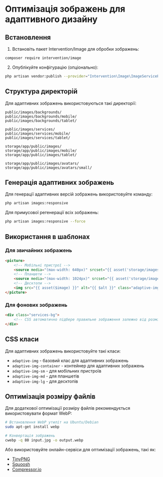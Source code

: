 # Оптимізація зображень для адаптивного дизайну

## Встановлення

1. Встановіть пакет Intervention/Image для обробки зображень:

```bash
composer require intervention/image
```

2. Опублікуйте конфігурацію (опціонально):

```bash
php artisan vendor:publish --provider="Intervention\Image\ImageServiceProviderLaravelRecent"
```

## Структура директорій

Для адаптивних зображень використовуються такі директорії:

```
public/images/backgrounds/
public/images/backgrounds/mobile/
public/images/backgrounds/tablet/

public/images/services/
public/images/services/mobile/
public/images/services/tablet/

storage/app/public/images/
storage/app/public/images/mobile/
storage/app/public/images/tablet/

storage/app/public/images/avatars/
storage/app/public/images/avatars/small/
```

## Генерація адаптивних зображень

Для генерації адаптивних версій зображень використовуйте команду:

```bash
php artisan images:responsive
```

Для примусової регенерації всіх зображень:

```bash
php artisan images:responsive --force
```

## Використання в шаблонах

### Для звичайних зображень

```html
<picture>
    <!-- Мобільні пристрої -->
    <source media="(max-width: 640px)" srcset="{{ asset('storage/images/mobile/' . basename($image)) }}">
    <!-- Планшети -->
    <source media="(max-width: 1024px)" srcset="{{ asset('storage/images/tablet/' . basename($image)) }}">
    <!-- Десктопи -->
    <img src="{{ asset($image) }}" alt="{{ $alt }}" class="adaptive-img" loading="lazy">
</picture>
```

### Для фонових зображень

```html
<div class="services-bg">
    <!-- CSS автоматично підбере правильне зображення залежно від розміру екрану -->
</div>
```

## CSS класи

Для адаптивних зображень використовуйте такі класи:

- `adaptive-img` - базовий клас для адаптивних зображень
- `adaptive-img-container` - контейнер для адаптивних зображень
- `adaptive-img-sm` - для мобільних пристроїв
- `adaptive-img-md` - для планшетів
- `adaptive-img-lg` - для десктопів

## Оптимізація розміру файлів

Для додаткової оптимізації розміру файлів рекомендується використовувати формат WebP:

```bash
# Встановлення WebP утиліт на Ubuntu/Debian
sudo apt-get install webp

# Конвертація зображень
cwebp -q 80 input.jpg -o output.webp
```

Або використовуйте онлайн-сервіси для оптимізації зображень, такі як:
- [TinyPNG](https://tinypng.com/)
- [Squoosh](https://squoosh.app/)
- [Compressor.io](https://compressor.io/)
